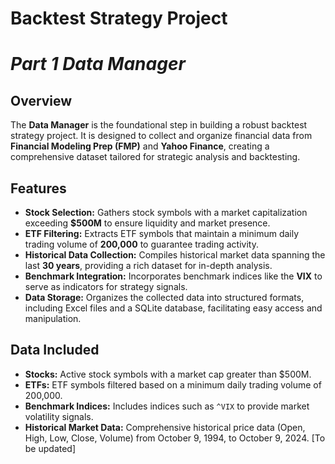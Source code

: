 # Backtest Strategy Project
# *Part 1 Data Manager*
## Overview

The **Data Manager** is the foundational step in building a robust backtest strategy project. It is designed to collect and organize financial data from **Financial Modeling Prep (FMP)** and **Yahoo Finance**, creating a comprehensive dataset tailored for strategic analysis and backtesting.

## Features

- **Stock Selection:** Gathers stock symbols with a market capitalization exceeding **$500M** to ensure liquidity and market presence.
- **ETF Filtering:** Extracts ETF symbols that maintain a minimum daily trading volume of **200,000** to guarantee trading activity.
- **Historical Data Collection:** Compiles historical market data spanning the last **30 years**, providing a rich dataset for in-depth analysis.
- **Benchmark Integration:** Incorporates benchmark indices like the **VIX** to serve as indicators for strategy signals.
- **Data Storage:** Organizes the collected data into structured formats, including Excel files and a SQLite database, facilitating easy access and manipulation.

## Data Included

- **Stocks:** Active stock symbols with a market cap greater than $500M.
- **ETFs:** ETF symbols filtered based on a minimum daily trading volume of 200,000.
- **Benchmark Indices:** Includes indices such as `^VIX` to provide market volatility signals.
- **Historical Market Data:** Comprehensive historical price data (Open, High, Low, Close, Volume) from October 9, 1994, to October 9, 2024. [To be updated]


